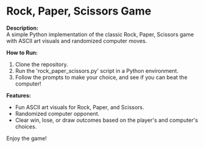 # Rock, Paper, Scissors Game

**Description:**  
A simple Python implementation of the classic Rock, Paper, Scissors game with ASCII art visuals and randomized computer moves.

**How to Run:**  
1. Clone the repository.  
2. Run the 'rock_paper_scissors.py' script in a Python environment.  
3. Follow the prompts to make your choice, and see if you can beat the computer!

**Features:**  
- Fun ASCII art visuals for Rock, Paper, and Scissors.  
- Randomized computer opponent.  
- Clear win, lose, or draw outcomes based on the player's and computer's choices.

Enjoy the game!
